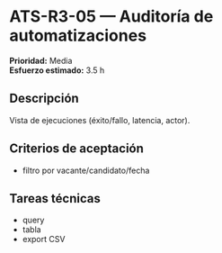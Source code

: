 # ATS-R3-05 — Auditoría de automatizaciones

**Prioridad:** Media  
**Esfuerzo estimado:** 3.5 h

## Descripción
Vista de ejecuciones (éxito/fallo, latencia, actor).

## Criterios de aceptación
- filtro por vacante/candidato/fecha

## Tareas técnicas
- query
- tabla
- export CSV

